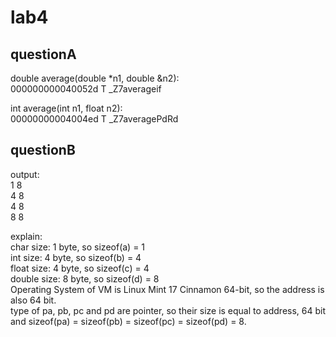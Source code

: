 # lab4  
## questionA  
 double average(double *n1, double &n2):  
000000000040052d T _Z7averageif  
  
int average(int n1, float n2):  
00000000004004ed T _Z7averagePdRd
  
## questionB  
output:  
1 8  
4 8  
4 8  
8 8  
  
explain:  
char size: 1 byte, so sizeof(a) = 1  
int size: 4 byte, so sizeof(b) = 4  
float size: 4 byte, so sizeof(c) = 4  
double size: 8 byte, so sizeof(d) = 8  
Operating System of VM is Linux Mint 17 Cinnamon 64-bit, so the address is also 64 bit.  
type of pa, pb, pc and pd are pointer, so their size is equal to address, 64 bit and sizeof(pa) = sizeof(pb) = sizeof(pc) = sizeof(pd) = 8.
